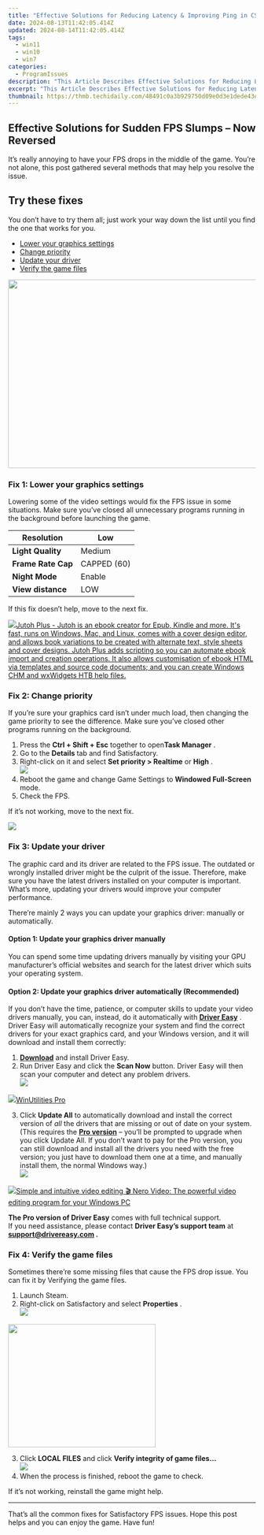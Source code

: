 ```yaml
---
title: "Effective Solutions for Reducing Latency & Improving Ping in CS:GO"
date: 2024-08-13T11:42:05.414Z
updated: 2024-08-14T11:42:05.414Z
tags:
  - win11
  - win10
  - win7
categories:
  - ProgramIssues
description: "This Article Describes Effective Solutions for Reducing Latency & Improving Ping in CS:GO"
excerpt: "This Article Describes Effective Solutions for Reducing Latency & Improving Ping in CS:GO"
thumbnail: https://thmb.techidaily.com/48491c0a3b929750d09e0d3e1dede43e654117023e73246a1998baa96a66f8fd.jpg
---
```


## Effective Solutions for Sudden FPS Slumps – Now Reversed

It’s really annoying to have your FPS drops in the middle of the game. You’re not alone, this post gathered several methods that may help you resolve the issue.

## Try these fixes

 You don’t have to try them all; just work your way down the list until you find the one that works for you.

* [Lower your graphics settings](https://tools.techidaily.com/drivereasy/download/)
* [Change priority](https://tools.techidaily.com/drivereasy/download/)
* [Update your driver](https://tools.techidaily.com/drivereasy/download/)
* [Verify the game files](https://tools.techidaily.com/drivereasy/download/)

<!-- affiliate ads begin -->
<a href="https://ship7com.pxf.io/c/5597632/1509856/17634" target="_top" id="1509856"><img src="//a.impactradius-go.com/display-ad/17634-1509856" border="0" alt="" width="730" height="383"/></a>
<!-- affiliate ads end -->
### Fix 1: Lower your graphics settings

 Lowering some of the video settings would fix the FPS issue in some situations. Make sure you’ve closed all unnecessary programs running in the background before launching the game.

| **Resolution**     | Low         |
| ------------------ | ----------- |
| **Light Quality**  | Medium      |
| **Frame Rate Cap** | CAPPED (60) |
| **Night Mode**     | Enable      |
| **View distance**  | LOW         |

If this fix doesn’t help, move to the next fix.

<!-- affiliate ads begin -->
<a href="https://secure.2checkout.com/order/checkout.php?PRODS=4699091&QTY=1&AFFILIATE=108875&CART=1"><img src="https://secure.avangate.com/images/merchant/bccefcc1b1eee9eca3ae4f5c1a281482/products/1_jutoh-logo-1200x1600.jpg" border="0">Jutoh Plus -  Jutoh is an ebook creator for Epub, Kindle and more. It's fast, runs on Windows, Mac, and Linux, comes with a cover design editor, and allows book variations to be created with alternate text, style sheets and cover designs. Jutoh Plus adds scripting so you can automate ebook import and creation operations. It also allows customisation of ebook HTML via templates and source code documents; and you can create Windows CHM and wxWidgets HTB help files. </a>
<!-- affiliate ads end -->
### Fix 2: Change priority

 If you’re sure your graphics card isn’t under much load, then changing the game priority to see the difference. Make sure you’ve closed other programs running on the background.

1. Press the **Ctrl + Shift + Esc** together to open**Task Manager** .
2. Go to the **Details** tab and find Satisfactory.
3. Right-click on it and select **Set priority > Realtime** or **High** .  
![](https://images.drivereasy.com/wp-content/uploads/2021/04/2021-04-07_16-56-17.jpg)
4. Reboot the game and change Game Settings to **Windowed Full-Screen** mode.
5. Check the FPS.

If it’s not working, move to the next fix.

<!-- affiliate ads begin -->
<a href="https://secure.2checkout.com/order/checkout.php?PRODS=32667153&QTY=1&AFFILIATE=108875&CART=1"><img src="https://www.coolmuster.com/uploads/image/20201228/feature02.png" border="0"></a>
<!-- affiliate ads end -->
### Fix 3: Update your driver

 The graphic card and its driver are related to the FPS issue. The outdated or wrongly installed driver might be the culprit of the issue. Therefore, make sure you have the latest drivers installed on your computer is important. What’s more, updating your drivers would improve your computer performance.

 There’re mainly 2 ways you can update your graphics driver: manually or automatically.

#### Option 1: Update your graphics driver manually

 You can spend some time updating drivers manually by visiting your GPU manufacturer’s official websites and search for the latest driver which suits your operating system.

#### Option 2: Update your graphics driver automatically (Recommended)

 If you don’t have the time, patience, or computer skills to update your video drivers manually, you can, instead, do it automatically with **[Driver Easy](https://tools.techidaily.com/drivereasy/download/)**  . Driver Easy will automatically recognize your system and find the correct drivers for your exact graphics card, and your Windows version, and it will download and install them correctly:

1. **[Download](https://tools.techidaily.com/drivereasy/download/)**  and install Driver Easy.
2. Run Driver Easy and click the **Scan Now** button. Driver Easy will then scan your computer and detect any problem drivers.  
![](https://images.drivereasy.com/wp-content/uploads/2020/08/Scan-now.jpg)
<!-- affiliate ads begin -->
<a href="https://secure.2checkout.com/order/checkout.php?PRODS=4665597&QTY=1&AFFILIATE=108875&CART=1"><img src="https://www.pcclean.io/wp-content/uploads/2018/03/winutilities-box-130521.png" border="0">WinUtilities Pro</a>
<!-- affiliate ads end -->
3. Click **Update All** to automatically download and install the correct version of _all_ the drivers that are missing or out of date on your system. (This requires the **[Pro version](https://tools.techidaily.com/drivereasy/download/)**  – you’ll be prompted to upgrade when you click Update All. If you don’t want to pay for the Pro version, you can still download and install all the drivers you need with the free version; you just have to download them one at a time, and manually install them, the normal Windows way.)  
![](https://images.drivereasy.com/wp-content/uploads/2020/09/de-update-all-rtx-3080.jpg)
<!-- affiliate ads begin -->
<a href="https://store.nero.com/order/checkout.php?PRODS=42296685&QTY=1&AFFILIATE=108875&CART=1"><img src="http://cdnwww.nero.com/nero-com-wAssets/img/banners/2022/video-pp/ScreenshotSlider/Nero-Video-Advanced-editing.JPG" border="0">Simple and intuitive video editing
🎬 Nero Video:
The powerful video editing program for your Windows PC</a>
<!-- affiliate ads end -->

**The Pro version of Driver Easy** comes with full technical support.  
 If you need assistance, please contact **Driver Easy’s support team** at **[support@drivereasy.com](https://tools.techidaily.com/drivereasy/download/) .**

### Fix 4: Verify the game files

 Sometimes there’re some missing files that cause the FPS drop issue. You can fix it by Verifying the game files.

1. Launch Steam.
2. Right-click on Satisfactory and select **Properties** .  
![](https://images.drivereasy.com/wp-content/uploads/2021/04/2021-04-07_17-10-14.png)
<!-- affiliate ads begin -->
<a href="https://godlikehost.sjv.io/c/5597632/1920047/21774" target="_top" id="1920047"><img src="//a.impactradius-go.com/display-ad/21774-1920047" border="0" alt="" width="300" height="250"/></a><img height="0" width="0" src="https://imp.pxf.io/i/5597632/1920047/21774" style="position:absolute;visibility:hidden;" border="0" />
<!-- affiliate ads end -->
3. Click **LOCAL FILES** and click **Verify integrity of game files…**  
![](https://images.drivereasy.com/wp-content/uploads/2021/04/verify.png)
4. When the process is finished, reboot the game to check.

If it’s not working, reinstall the game might help.

---

 That’s all the common fixes for Satisfactory FPS issues. Hope this post helps and you can enjoy the game. Have fun!

<ins class="adsbygoogle"
     style="display:block"
     data-ad-format="autorelaxed"
     data-ad-client="ca-pub-7571918770474297"
     data-ad-slot="1223367746"></ins>



<ins class="adsbygoogle"
     style="display:block"
     data-ad-client="ca-pub-7571918770474297"
     data-ad-slot="8358498916"
     data-ad-format="auto"
     data-full-width-responsive="true"></ins>


